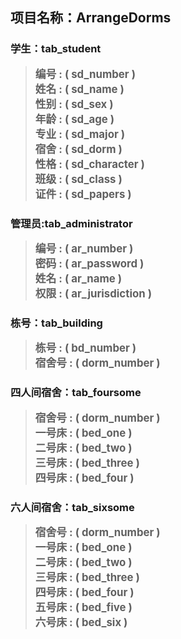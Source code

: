   
  ## 项目名称：ArrangeDorms   
  ### 学生：tab_student
  > <big>**编号 : ( sd_number )**</big>   
    <big>**姓名 : ( sd_name )**</big>  
    <big>**性别 : ( sd_sex )**</big>  
    <big>**年龄 : ( sd_age )**</big>  
    <big>**专业 : ( sd_major )**</big>   
    <big>**宿舍 : ( sd_dorm )**</big>   
    <big>**性格 : ( sd_character )**</big>  
    <big>**班级 : ( sd_class )**</big>  
    <big>**证件 : ( sd_papers )**</big>
     
### 管理员:tab_administrator
 >  <big>**编号 : ( ar_number )**</big>  
    <big>**密码 : ( ar_password )**</big>  
    <big>**姓名 : ( ar_name )**</big>  
    <big>**权限 : ( ar_jurisdiction )**</big>   

### 栋号：tab_building
 >  <big>**栋号 : ( bd_number )**</big>  
    <big>**宿舍号 : ( dorm_number )**</big> 

### 四人间宿舍：tab_foursome
>   <big>**宿舍号 : ( dorm_number )**</big>   
    <big>**一号床 : ( bed_one )**</big>  
    <big>**二号床 : ( bed_two )**</big>  
    <big>**三号床 : ( bed_three )**</big>  
    <big>**四号床 : ( bed_four )**</big> 


### 六人间宿舍：tab_sixsome
>   <big>**宿舍号 : ( dorm_number )**</big>   
    <big>**一号床 : ( bed_one )**</big>  
    <big>**二号床 : ( bed_two )**</big>  
    <big>**三号床 : ( bed_three )**</big>  
    <big>**四号床 : ( bed_four )**</big>  
    <big>**五号床 : ( bed_five )**</big>  
    <big>**六号床 : ( bed_six )**</big>  

